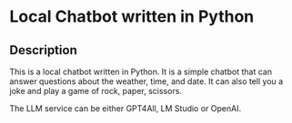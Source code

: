 # Local Chatbot written in Python

## Description
This is a local chatbot written in Python. It is a simple chatbot that can answer questions about the weather, time, and date. It can also tell you a joke and play a game of rock, paper, scissors.

The LLM service can be either GPT4All, LM Studio or OpenAI.

